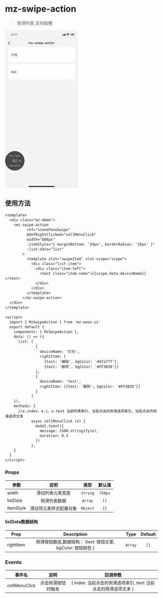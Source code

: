 # mz-swipe-action

> 侧滑列表,支持插槽


<img src="../../example/mz-swipe-action/demo.gif" width="240"/>


## 使用方法

```vue
<template>
  <div class="mz-demo">
    <mz-swipe-action
          ref="scenePaneSwipe"
          @dofRightClicked="cellMenuClick"
          width="686px"
          :itemStyle="{ marginBottom: '24px', borderRadius: '16px' }"
          :list-data="list"
        >
          <template slot="swipeItem" slot-scope="scope">
            <div class="list-item">
              <div class="item-left">
                <text class="item-name">{{scope.data.deviceName}}</text>
              </div>
            </div>
          </template>
        </mz-swipe-action>
  </div>
</template>

<script>
  import { MzSwipeAction } from 'mz-weex-ui'
  export default {
    components: { MzSwipeAction },
    data: () => ({
      list: [
              {
                deviceName: '灯光',
                rightItem: [
                  {text: '编辑', bgColor: '#4fa7ff'},
                  {text: '删除', bgColor: '#FF3B30'}]
              },
              {
                deviceName: 'test',
                rightItem: [{text: '删除', bgColor: '#FF3B30'}]
              }
            ]
    }),
    methods: {
      //e.index，e.i，e.text 当前列表索引，当前点击的侧滑选项索引，当前点击的侧滑选项文本
            async cellMenuClick (e) {
              modal.toast({
                message: JSON.stringify(e),
                duration: 0.3
              })
            },
    }
  }
</script>
```

### Props

| 参数 | 说明 | 类型 | 默认值 |
| ---- | :----------:|:----:|:-------:|
| width | 滑动列表元素宽度 | `String` | `750px` |
| listData |侧滑列表数据| `Array` | `[]` |
| itemStyle | 滑动项元素样式配置对象 | `Object` | `{}`

#### listData数据结构
| Prop | Description | Type | Default |
| ---- | :----------:|:----:|:-------:|
| rightItem | 侧滑按钮数组,数据结构： {text: 按钮文案, bgColor: 按钮颜色 } | `Array` | `[]` |

### Events
| 事件名 | 说明 | 回调参数
| ---- |:----:|:---:|
| cellMenuClick | 点击侧滑按钮时触发 | { index: 当前点击的侧滑选项索引, text: 当前点击的侧滑选项文本 } |
